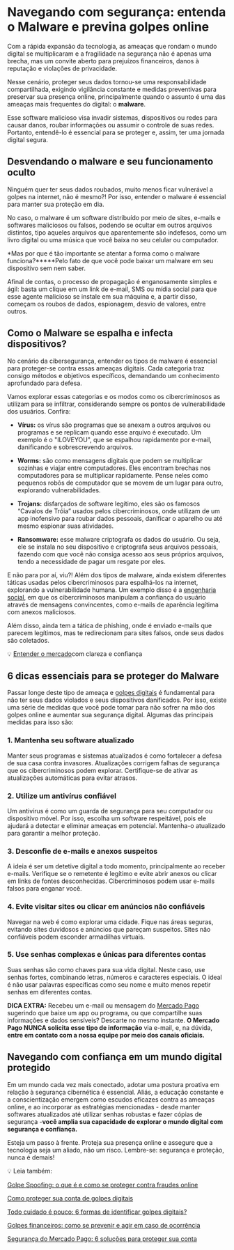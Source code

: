 # Navegando com segurança: entenda o Malware e previna golpes online

Com a rápida expansão da tecnologia, as ameaças que rondam o mundo digital se multiplicaram e a fragilidade na segurança não é apenas uma brecha, mas um convite aberto para prejuízos financeiros, danos à reputação e violações de privacidade.

Nesse cenário, proteger seus dados tornou-se uma responsabilidade compartilhada, exigindo vigilância constante e medidas preventivas para preservar sua presença online, principalmente quando o assunto é uma das ameaças mais frequentes do digital: o **malware**.

Esse software malicioso visa invadir sistemas, dispositivos ou redes para causar danos, roubar informações ou assumir o controle de suas redes. Portanto, entendê-lo é essencial para se proteger e, assim, ter uma jornada digital segura.

## **Desvendando o malware e seu funcionamento oculto**

Ninguém quer ter seus dados roubados, muito menos ficar vulnerável a golpes na internet, não é mesmo?! Por isso, entender o malware é essencial para manter sua proteção em dia.

No caso, o malware é um software distribuído por meio de sites, e-mails e softwares maliciosos ou falsos, podendo se ocultar em outros arquivos distintos, tipo aqueles arquivos que aparentemente são indefesos, como um livro digital ou uma música que você baixa no seu celular ou computador.

*Mas por que é tão importante se atentar a forma como o malware funciona?*****Pelo fato de que você pode baixar um malware em seu dispositivo sem nem saber.

Afinal de contas, o processo de propagação é enganosamente simples e ágil: basta um clique em um link de e-mail, SMS ou mídia social para que esse agente malicioso se instale em sua máquina e, a partir disso, começam os roubos de dados, espionagem, desvio de valores, entre outros.

## **Como o Malware se espalha e infecta dispositivos?**

No cenário da cibersegurança, entender os tipos de malware é essencial para proteger-se contra essas ameaças digitais. Cada categoria traz consigo métodos e objetivos específicos, demandando um conhecimento aprofundado para defesa.

Vamos explorar essas categorias e os modos como os cibercriminosos as utilizam para se infiltrar, considerando sempre os pontos de vulnerabilidade dos usuários. Confira:

- **Vírus:** os vírus são programas que se anexam a outros arquivos ou programas e se replicam quando esse arquivo é executado. Um exemplo é o "ILOVEYOU", que se espalhou rapidamente por e-mail, danificando e sobrescrevendo arquivos.

- **Worms:** são como mensagens digitais que podem se multiplicar sozinhas e viajar entre computadores. Eles encontram brechas nos computadores para se multiplicar rapidamente. Pense neles como pequenos robôs de computador que se movem de um lugar para outro, explorando vulnerabilidades.

- **Trojans:** disfarçados de software legítimo, eles são os famosos “Cavalos de Tróia” usados pelos cibercriminosos, onde utilizam de um app inofensivo para roubar dados pessoais, danificar o aparelho ou até mesmo espionar suas atividades.

- **Ransomware:** esse malware criptografa os dados do usuário. Ou seja, ele se instala no seu dispositivo e criptografa seus arquivos pessoais, fazendo com que você não consiga acesso aos seus próprios arquivos, tendo a necessidade de pagar um resgate por eles.

E não para por aí, viu?! Além dos tipos de malware, ainda existem diferentes táticas usadas pelos cibercriminosos para espalhá-los na internet, explorando a vulnerabilidade humana. Um exemplo disso é a [engenharia social](https://meubolso.mercadopago.com.br/guia-engenharia-social), em que os cibercriminosos manipulam a confiança do usuário através de mensagens convincentes, como e-mails de aparência legítima com anexos maliciosos.

Além disso, ainda tem a tática de phishing, onde é enviado e-mails que parecem legítimos, mas te redirecionam para sites falsos, onde seus dados são coletados.

💡 [Entender o mercado](https://meubolso.mercadopago.com.br/guia-para-entender-o-mercado)com clareza e confiança

## **6 dicas essenciais para se proteger do Malware**

Passar longe deste tipo de ameaça e [golpes digitais](https://meubolso.mercadopago.com.br/golpes-na-internet) é fundamental para não ter seus dados violados e seus dispositivos danificados. Por isso, existe uma série de medidas que você pode tomar para não sofrer na mão dos golpes online e aumentar sua segurança digital. Algumas das principais medidas para isso são:

### **1. Mantenha seu software atualizado**

Manter seus programas e sistemas atualizados é como fortalecer a defesa de sua casa contra invasores. Atualizações corrigem falhas de segurança que os cibercriminosos podem explorar. Certifique-se de ativar as atualizações automáticas para evitar atrasos.

### **2.** **Utilize um antivírus confiável**

Um antivírus é como um guarda de segurança para seu computador ou dispositivo móvel. Por isso, escolha um software respeitável, pois ele ajudará a detectar e eliminar ameaças em potencial. Mantenha-o atualizado para garantir a melhor proteção.

### **3.** **Desconfie de e-mails e anexos suspeitos**

A ideia é ser um detetive digital a todo momento, principalmente ao receber e-mails. Verifique se o remetente é legítimo e evite abrir anexos ou clicar em links de fontes desconhecidas. Cibercriminosos podem usar e-mails falsos para enganar você.

### **4.** **Evite visitar sites ou clicar em anúncios não confiáveis**

Navegar na web é como explorar uma cidade. Fique nas áreas seguras, evitando sites duvidosos e anúncios que pareçam suspeitos. Sites não confiáveis podem esconder armadilhas virtuais.

### **5.** **Use senhas complexas e únicas para diferentes contas**

Suas senhas são como chaves para sua vida digital. Neste caso, use senhas fortes, combinando letras, números e caracteres especiais. O ideal é não usar palavras específicas como seu nome e muito menos repetir senhas em diferentes contas.

**DICA EXTRA:** Recebeu um e-mail ou mensagem do [Mercado Pago](https://conteudo.mercadopago.com.br/como-deixar-sua-conta-mercado-pago-ainda-mais-segura) sugerindo que baixe um app ou programa, ou que compartilhe suas informações e dados sensíveis? Descarte no mesmo instante. **O Mercado Pago NUNCA solicita esse tipo de informação** via e-mail, e, na dúvida, **entre em contato com a nossa equipe por meio dos canais oficiais.**

## **Navegando com confiança em um mundo digital protegido**

Em um mundo cada vez mais conectado, adotar uma postura proativa em relação à segurança cibernética é essencial. Aliás, a educação constante e a conscientização emergem como escudos eficazes contra as ameaças online, e ao incorporar as estratégias mencionadas - desde manter softwares atualizados até utilizar senhas robustas e fazer cópias de segurança -**você amplia sua capacidade de explorar o mundo digital com segurança e confiança.**

Esteja um passo à frente. Proteja sua presença online e assegure que a tecnologia seja um aliado, não um risco. Lembre-se: segurança e proteção, nunca é demais!

💡 Leia também:

[Golpe Spoofing: o que é e como se proteger contra fraudes online](https://meubolso.mercadopago.com.br/o-que-e-spoofing-seguranca-digital)

[Como proteger sua conta de golpes digitais](https://meubolso.mercadopago.com.br/golpes-digitais)

[Todo cuidado é pouco: 6 formas de identificar golpes digitais?](https://meubolso.mercadopago.com.br/golpes-digitais-da-era-moderna)

[Golpes financeiros: como se prevenir e agir em caso de ocorrência](https://meubolso.mercadopago.com.br/se-proteja-de-golpes-financeiros-digitais)

[Segurança do Mercado Pago: 6 soluções para proteger sua conta](https://meubolso.mercadopago.com.br/solucoes-de-seguranca-mercado-pago)